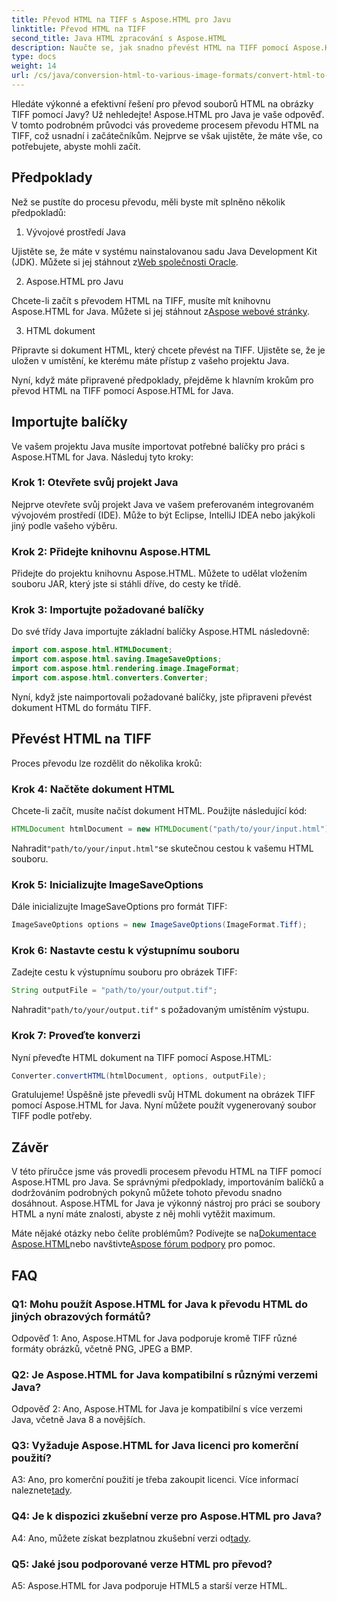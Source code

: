 ```yaml
---
title: Převod HTML na TIFF s Aspose.HTML pro Javu
linktitle: Převod HTML na TIFF
second_title: Java HTML zpracování s Aspose.HTML
description: Naučte se, jak snadno převést HTML na TIFF pomocí Aspose.HTML pro Java. Průvodce krok za krokem pro efektivní manipulaci s dokumenty.
type: docs
weight: 14
url: /cs/java/conversion-html-to-various-image-formats/convert-html-to-tiff/
---
```

Hledáte výkonné a efektivní řešení pro převod souborů HTML na obrázky TIFF pomocí Javy? Už nehledejte! Aspose.HTML pro Java je vaše odpověď. V tomto podrobném průvodci vás provedeme procesem převodu HTML na TIFF, což usnadní i začátečníkům. Nejprve se však ujistěte, že máte vše, co potřebujete, abyste mohli začít.

## Předpoklady

Než se pustíte do procesu převodu, měli byste mít splněno několik předpokladů:

1. Vývojové prostředí Java

 Ujistěte se, že máte v systému nainstalovanou sadu Java Development Kit (JDK). Můžete si jej stáhnout z[Web společnosti Oracle](https://www.oracle.com/java/technologies/javase-downloads.html).

2. Aspose.HTML pro Javu

 Chcete-li začít s převodem HTML na TIFF, musíte mít knihovnu Aspose.HTML for Java. Můžete si jej stáhnout z[Aspose webové stránky](https://releases.aspose.com/html/java/).

3. HTML dokument

Připravte si dokument HTML, který chcete převést na TIFF. Ujistěte se, že je uložen v umístění, ke kterému máte přístup z vašeho projektu Java.

Nyní, když máte připravené předpoklady, přejděme k hlavním krokům pro převod HTML na TIFF pomocí Aspose.HTML for Java.

## Importujte balíčky

Ve vašem projektu Java musíte importovat potřebné balíčky pro práci s Aspose.HTML for Java. Následuj tyto kroky:

### Krok 1: Otevřete svůj projekt Java

Nejprve otevřete svůj projekt Java ve vašem preferovaném integrovaném vývojovém prostředí (IDE). Může to být Eclipse, IntelliJ IDEA nebo jakýkoli jiný podle vašeho výběru.

### Krok 2: Přidejte knihovnu Aspose.HTML

Přidejte do projektu knihovnu Aspose.HTML. Můžete to udělat vložením souboru JAR, který jste si stáhli dříve, do cesty ke třídě.

### Krok 3: Importujte požadované balíčky

Do své třídy Java importujte základní balíčky Aspose.HTML následovně:

```java
import com.aspose.html.HTMLDocument;
import com.aspose.html.saving.ImageSaveOptions;
import com.aspose.html.rendering.image.ImageFormat;
import com.aspose.html.converters.Converter;
```

Nyní, když jste naimportovali požadované balíčky, jste připraveni převést dokument HTML do formátu TIFF.

## Převést HTML na TIFF

Proces převodu lze rozdělit do několika kroků:

### Krok 4: Načtěte dokument HTML

Chcete-li začít, musíte načíst dokument HTML. Použijte následující kód:

```java
HTMLDocument htmlDocument = new HTMLDocument("path/to/your/input.html");
```

 Nahradit`"path/to/your/input.html"`se skutečnou cestou k vašemu HTML souboru.

### Krok 5: Inicializujte ImageSaveOptions

Dále inicializujte ImageSaveOptions pro formát TIFF:

```java
ImageSaveOptions options = new ImageSaveOptions(ImageFormat.Tiff);
```

### Krok 6: Nastavte cestu k výstupnímu souboru

Zadejte cestu k výstupnímu souboru pro obrázek TIFF:

```java
String outputFile = "path/to/your/output.tif";
```

 Nahradit`"path/to/your/output.tif"` s požadovaným umístěním výstupu.

### Krok 7: Proveďte konverzi

Nyní převeďte HTML dokument na TIFF pomocí Aspose.HTML:

```java
Converter.convertHTML(htmlDocument, options, outputFile);
```

Gratulujeme! Úspěšně jste převedli svůj HTML dokument na obrázek TIFF pomocí Aspose.HTML for Java. Nyní můžete použít vygenerovaný soubor TIFF podle potřeby.

## Závěr

V této příručce jsme vás provedli procesem převodu HTML na TIFF pomocí Aspose.HTML pro Java. Se správnými předpoklady, importováním balíčků a dodržováním podrobných pokynů můžete tohoto převodu snadno dosáhnout. Aspose.HTML for Java je výkonný nástroj pro práci se soubory HTML a nyní máte znalosti, abyste z něj mohli vytěžit maximum.

 Máte nějaké otázky nebo čelíte problémům? Podívejte se na[Dokumentace Aspose.HTML](https://reference.aspose.com/html/java/)nebo navštivte[Aspose fórum podpory](https://forum.aspose.com/) pro pomoc.

## FAQ

### Q1: Mohu použít Aspose.HTML for Java k převodu HTML do jiných obrazových formátů?

Odpověď 1: Ano, Aspose.HTML for Java podporuje kromě TIFF různé formáty obrázků, včetně PNG, JPEG a BMP.

### Q2: Je Aspose.HTML for Java kompatibilní s různými verzemi Java?

Odpověď 2: Ano, Aspose.HTML for Java je kompatibilní s více verzemi Java, včetně Java 8 a novějších.

### Q3: Vyžaduje Aspose.HTML for Java licenci pro komerční použití?

 A3: Ano, pro komerční použití je třeba zakoupit licenci. Více informací naleznete[tady](https://purchase.aspose.com/buy).

### Q4: Je k dispozici zkušební verze pro Aspose.HTML pro Java?

 A4: Ano, můžete získat bezplatnou zkušební verzi od[tady](https://releases.aspose.com/html/java).

### Q5: Jaké jsou podporované verze HTML pro převod?

A5: Aspose.HTML for Java podporuje HTML5 a starší verze HTML.